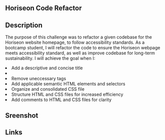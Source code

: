 ## Horiseon Code Refactor
## Description
The purpose of this challenge was to refactor a given codebase for the Horiseon website homepage, to follow accessibility standards. As a bootcamp student, I will refactor the code to ensure the Horiseon webpage meets accessibility standard, as well as improve codebase for long-term sustainability. I will achieve the goal when I:

<li> Add a descriptive and concise title<li>
<li> Remove uneccessary tags</li>
<li> Add applicable semantic HTML elements and selectors</li>    
<li> Organize and consolidated CSS file</li>  
<li> Structure HTML and CSS files for increased efficiency</li>
<li> Add comments to HTML and CSS files for clarity</li>

## Sreenshot

## Links
